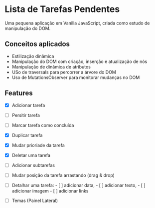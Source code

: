 # Lista de Tarefas Pendentes

Uma pequena aplicação em Vanilla JavaScript, criada como estudo de manipulação do DOM. 


## Conceitos aplicados
- Estilização dinâmica
- Manipulação do DOM com criação, inserção e atualização de nós
- Manipulação de dinâmica de atributos
- USo de traversals para percorrer a árvore do DOM
- Uso de MutationsObserver para monitorar mudanças no DOM 


## Features

  - [x]  Adicionar tarefa
  - [ ]  Persitir tarefa
  - [ ]  Marcar tarefa como concluída
  - [x]  Duplicar tarefa
  - [x]  Mudar prioriade da tarefa
  - [x]  Deletar uma tarefa
  - [ ]  Adicionar subtarefas
  - [ ]  Mudar posição da tarefa arrastando (drag & drop)
  - [ ]  Detalhar uma tarefa: 
    - [ ]  adicionar data, 
    - [ ]  adicionar texto,
    - [ ]  adicionar imagem
    - [ ]  adicionar links
  - [ ]  Temas (Painel Lateral)

